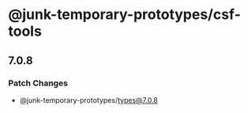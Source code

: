 # @junk-temporary-prototypes/csf-tools

## 7.0.8

### Patch Changes

- @junk-temporary-prototypes/types@7.0.8
